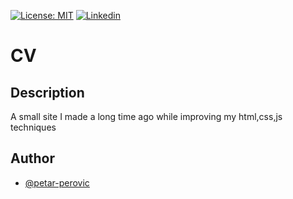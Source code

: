 [![License: MIT](https://img.shields.io/badge/License-MIT-green.svg?style=for-the-badge)](https://opensource.org/licenses/MIT)     [![Linkedin](https://img.shields.io/badge/Linkedin-Petar_Perovic-blue.svg?style=for-the-badge)](https://www.linkedin.com/in/petar-perovic-891854170/)

# CV
## Description
A small site I made a long time ago while improving my html,css,js techniques

## Author

- [@petar-perovic](https://github.com/petar-perovic)

